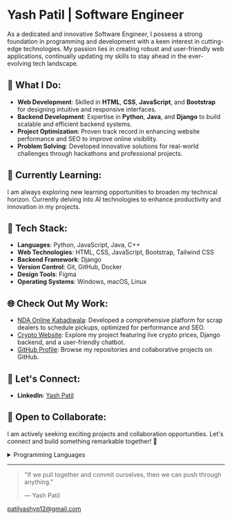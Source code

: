 # Yash Patil | Software Engineer

As a dedicated and innovative Software Engineer, I possess a strong foundation in programming and development with a keen interest in cutting-edge technologies. My passion lies in creating robust and user-friendly web applications, continually updating my skills to stay ahead in the ever-evolving tech landscape.

## 🚀 What I Do:

- **Web Development**: Skilled in **HTML**, **CSS**, **JavaScript**, and **Bootstrap** for designing intuitive and responsive interfaces.
- **Backend Development**: Expertise in **Python**, **Java**, and **Django** to build scalable and efficient backend systems.
- **Project Optimization**: Proven track record in enhancing website performance and SEO to improve online visibility.
- **Problem Solving**: Developed innovative solutions for real-world challenges through hackathons and professional projects.

## 🌱 Currently Learning:

I am always exploring new learning opportunities to broaden my technical horizon. Currently delving into AI technologies to enhance productivity and innovation in my projects.

## 🔧 Tech Stack:

- **Languages**: Python, JavaScript, Java, C++
- **Web Technologies**: HTML, CSS, JavaScript, Bootstrap, Tailwind CSS
- **Backend Framework**: Django
- **Version Control**: Git, GitHub, Docker
- **Design Tools**: Figma
- **Operating Systems**: Windows, macOS, Linux

## 🌐 Check Out My Work:

- [NDA Online Kabadiwala](https://ndaonlinekabadiwala.com/): Developed a comprehensive platform for scrap dealers to schedule pickups, optimized for performance and SEO.
- [Crypto Website](https://github.com/yashyp12/Cryptox): Explore my project featuring live crypto prices, Django backend, and a user-friendly chatbot.
- [GitHub Profile](https://github.com/yashyp12): Browse my repositories and collaborative projects on GitHub.

## 👥 Let's Connect:

- **LinkedIn**: [Yash Patil](https://www.linkedin.com/in/yashyp12/)

## 🤝 Open to Collaborate:

I am actively seeking exciting projects and collaboration opportunities. Let's connect and build something remarkable together! 🚀

<details>
<summary>Programming Languages</summary>

| Rank | Languages   |
|-----:|-------------|
|     1| Python      |
|     2| JavaScript  |
|     3| SQL Database|
|     4| Java        |
|     5| C++         |

</details>

---
> "If we pull together and commit ourselves, then we can push through anything."
> 
> — Yash Patil

patilyashyp12@gmail.com
